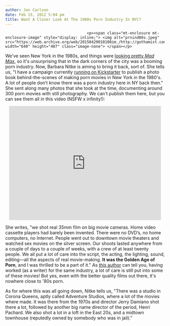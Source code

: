 ```yaml
---
author: Jen Carlson
date: Feb 15, 2012 5:04 pm
title: Want A Closer Look At The 1980s Porn Industry In NYC?
---
```


	
										<p><span class="mt-enclosure mt-enclosure-image" style="display: inline;"> <img alt="prnind80s.jpeg" src="https://web.archive.org/web/20150429010108im_/http://gothamist.com/attachments/arts_jen/prnind80s.jpeg" width="640" height="407" class="image-none"> </span></p>

<p>We&apos;ve seen New York in the 1980s, and things were <a href="https://web.archive.org/web/20150429010108/http://gothamist.com/2012/01/18/amazing_photos_of_1980s_new_york_ci.php#photo-1">looking pretty <em>Mad Max</em></a>, so it&apos;s unsurprising that in the dark corners of the city was a booming porn industry. Now, Barbara Nitke is aiming to bring it back, sort of. She tells us, &quot;I have a campaign currently <a href="https://web.archive.org/web/20150429010108/http://www.kickstarter.com/projects/1990714042/american-ecstasy-photo-book">running on Kickstarter</a> to publish a photo book behind-the-scenes of making porn movies in New York in the 1980&apos;s.  A lot of people don&#x2019;t know there was a porn industry here in NY back then.&quot; She sent along many photos that she took at the time, documenting around 300 porn movies with still photography. We can&apos;t publish them here, but you can see them all in this video (NSFW x infinity!):</p>

<center><iframe frameborder="0" height="360px" src="https://web.archive.org/web/20150429010108if_/http://www.kickstarter.com/projects/1990714042/american-ecstasy-photo-book/widget/video.html" width="480px"></iframe></center>

<p>She writes, &quot;we shot real 35mm film on big movie cameras.  Home video cassette players had barely been invented.  There were no DVD&#x2019;s, no home computers, no Internet.  People went out to downtown movie theaters and watched sex movies on the silver screen.  Our shoots lasted anywhere from a couple of days to a couple of weeks, with a crew of at least twenty people.  We all put a lot of care into the script, the acting, the lighting, sound, editing&#x2014;all the aspects of real movie-making.  <strong>It was the Golden Age of Porn</strong>, and I was thrilled to be a part of it.&quot; As <a href="https://web.archive.org/web/20150429010108/https://twitter.com/#!/jenist/status/160771449001476096"><em>this</em> author</a> can tell you, having worked (as a writer) for the same industry, a lot of care is still put into some of these movies! But yes, even with the better quality films out there, it&apos;s nowhere close to &apos;80s porn.</p>

<p>As for where this was all going down, Nitke tells us, &quot;There was a studio in Corona Queens, aptly called Adventure Studios, where a lot of the movies where made.  It was there from the 1970s and director Jerry Damiano shot there a lot, followed by another big name director of the period, Henri Pachard.  We also shot a lot in a loft in the East 20s, and a midtown townhouse (reputedly owned by somebody who was in jail).&quot;</p>					
										
									
				
